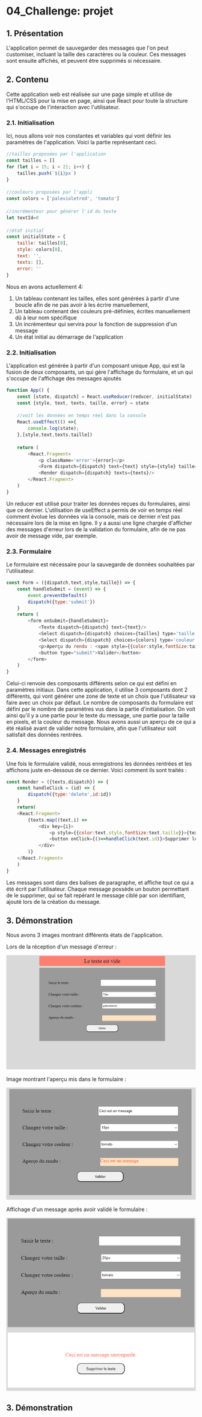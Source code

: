 # 04_Challenge: projet

## 1. Présentation

L'application permet de sauvegarder des messages que l'on peut 
customiser, incluant la taille des caractères ou la couleur.
Ces messages sont ensuite affichés, et peuvent être supprimés si
nécessaire.


## 2. Contenu

Cette application web est réalisée sur une page simple et utilise
de l'HTML/CSS pour la mise en page, ainsi que React pour toute la 
structure qui s'occupe de l'interaction avec l'utilisateur. 

### 2.1. Initialisation

Ici, nous allons voir nos constantes et variables qui vont définir les paramètres de l'application. Voici la partie représentant ceci.

```js
//tailles proposées par l'application
const tailles = []
for (let i = 15; i < 21; i++) {
    tailles.push(`${i}px`)
}

//couleurs proposées par l'appli
const colors = ['palevioletred', 'tomato']

//incrémenteur pour générer l'id du texte
let textId=0

//état initial
const initialState = {
    taille: tailles[0],
    style: colors[0],
    text: '',
    texts: [],
    error: ''
}
```

Nous en avons actuellement 4: 
1. Un tableau contenant les tailles, elles sont générées à partir d'une boucle afin
de ne pas avoir à les écrire manuellement,
2. Un tableau contenant des couleurs pré-définies, écrites manuellement dû à leur nom spécifique
3. Un incrémenteur qui servira pour la fonction de suppression d'un message
4. Un état initial au démarrage de l'application


### 2.2. Initialisation

L'application est générée à partir d'un composant unique App, qui est la fusion de deux composants, un qui gère l'affichage du formulaire, et un qui s'occupe de l'affichage des messages ajoutés

```js
function App() {
    const [state, dispatch] = React.useReducer(reducer, initialState)
    const {style, text, texts, taille, error} = state

    //voit les données en temps réel dans la console
    React.useEffect(() =>{
        console.log(state);
    },[style,text,texts,taille])

    return (
        <React.Fragment>
            <p className='error'>{error}</p>
            <Form dispatch={dispatch} text={text} style={style} taille={taille}/>
            <Render dispatch={dispatch} texts={texts}/>
        </React.Fragment>
    )
}
```

Un reducer est utilisé pour traiter les données reçues du formulaires, ainsi que ce dernier. L'utilisation de useEffect a
permis de voir en temps réel comment évolue les données via la console, mais ce dernier n'est pas nécessaire lors de la mise en ligne. Il y a aussi une ligne chargée d'afficher des messages d'erreur lors de la validation du formulaire, afin de ne pas avoir de message vide, par exemple.

### 2.3. Formulaire

Le formulaire est nécessaire pour la sauvegarde de données souhaitées par l'utilisateur.

```js
const Form = ({dispatch,text,style,taille}) => {
    const handleSubmit = (event) => {
        event.preventDefault()
        dispatch({type:'submit'})
    }
    return (
        <form onSubmit={handleSubmit}>
            <Texte dispatch={dispatch} text={text}/>
            <Select dispatch={dispatch} choices={tailles} type='taille'/>
            <Select dispatch={dispatch} choices={colors} type='couleur'/>
            <p>Aperçu du rendu : <span style={{color:style,fontSize:taille}}>{text}</span></p>
            <button type="submit">Valider</button>
        </form>
    )
}
```

Celui-ci renvoie des composants différents selon ce qui est défini en paramètres initiaux. Dans cette application, il utilise 3 composants dont 2 différents, qui vont générer une zone de texte et un choix que l'utilisateur va faire avec un choix par défaut. Le nombre de composants du formulaire est défini par le nombre de paramètres vus dans la partie d'initialisation. On voit ainsi qu'il y a une partie pour le texte du message, une partie pour la taille en pixels, et la couleur du message. Nous avons aussi un aperçu de ce qui a été réalisé avant de valider notre formulaire, afin que l'utilisateur soit satisfait des données rentrées.

### 2.4. Messages enregistrés

Une fois le formulaire validé, nous enregistrons les données rentrées et les affichons juste en-dessous de ce dernier. Voici comment ils sont traités :

```js
const Render = ({texts,dispatch}) => {
    const handleClick = (id) => {
        dispatch({type:'delete',id:id})
    }
    return(
    <React.Fragment>
        {texts.map((text,i) =>
            <div key={i}>
                <p style={{color:text.style,fontSize:text.taille}}>{text.text}</p>
                <button onClick={()=>handleClick(text.id)}>Supprimer le texte</button>
            </div>    
        )}
    </React.Fragment>
    )
}
```

Les messages sont dans des balises de paragraphe, et affiche tout ce qui a été écrit par l'utilisateur. Chaque message possède un bouton permettant de le supprimer, qui se fait repérant le message ciblé par son identifiant, ajouté lors de la création du message.


## 3. Démonstration

Nous avons 3 images montrant différents états de l'application.

Lors de la réception d'un message d'erreur :

![props top/down](./src/img/erreur.png)

Image montrant l'aperçu mis dans le formulaire :

![props top/down](./src/img/apercu.png)

Affichage d'un message après avoir validé le formulaire :

![props top/down](./src/img/sauvegarde_message.png)


## 3. Démonstration
